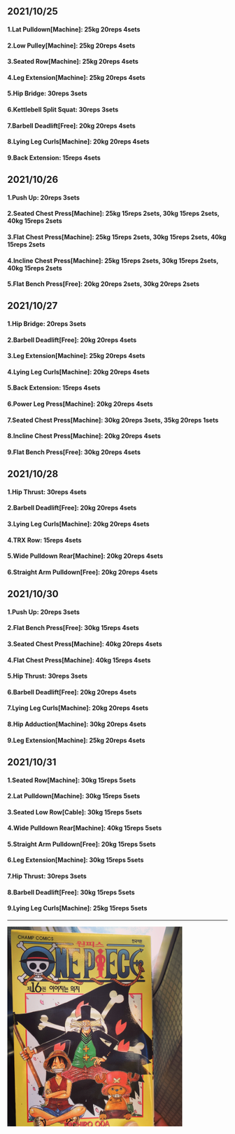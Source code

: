 ## 2021/10/25
#### 1.Lat Pulldown\[Machine\]: 25kg 20reps 4sets
#### 2.Low Pulley\[Machine\]: 25kg 20reps 4sets
#### 3.Seated Row\[Machine\]: 25kg 20reps 4sets
#### 4.Leg Extension\[Machine\]: 25kg 20reps 4sets
#### 5.Hip Bridge: 30reps 3sets
#### 6.Kettlebell Split Squat: 30reps 3sets
#### 7.Barbell Deadlift\[Free\]: 20kg 20reps 4sets
#### 8.Lying Leg Curls\[Machine\]: 20kg 20reps 4sets
#### 9.Back Extension: 15reps 4sets

## 2021/10/26
#### 1.Push Up: 20reps 3sets
#### 2.Seated Chest Press\[Machine\]: 25kg 15reps 2sets, 30kg 15reps 2sets, 40kg 15reps 2sets
#### 3.Flat Chest Press\[Machine\]: 25kg 15reps 2sets, 30kg 15reps 2sets, 40kg 15reps 2sets
#### 4.Incline Chest Press\[Machine\]: 25kg 15reps 2sets, 30kg 15reps 2sets, 40kg 15reps 2sets
#### 5.Flat Bench Press\[Free\]: 20kg 20reps 2sets, 30kg 20reps 2sets

## 2021/10/27
#### 1.Hip Bridge: 20reps 3sets
#### 2.Barbell Deadlift\[Free\]: 20kg 20reps 4sets
#### 3.Leg Extension\[Machine\]: 25kg 20reps 4sets
#### 4.Lying Leg Curls\[Machine\]: 20kg 20reps 4sets
#### 5.Back Extension: 15reps 4sets
#### 6.Power Leg Press\[Machine\]: 20kg 20reps 4sets
#### 7.Seated Chest Press\[Machine\]: 30kg 20reps 3sets, 35kg 20reps 1sets
#### 8.Incline Chest Press\[Machine\]: 20kg 20reps 4sets
#### 9.Flat Bench Press\[Free\]: 30kg 20reps 4sets

## 2021/10/28
#### 1.Hip Thrust: 30reps 4sets
#### 2.Barbell Deadlift\[Free\]: 20kg 20reps 4sets
#### 3.Lying Leg Curls\[Machine\]: 20kg 20reps 4sets
#### 4.TRX Row: 15reps 4sets
#### 5.Wide Pulldown Rear\[Machine\]: 20kg 20reps 4sets
#### 6.Straight Arm Pulldown\[Free\]: 20kg 20reps 4sets

## 2021/10/30
#### 1.Push Up: 20reps 3sets
#### 2.Flat Bench Press\[Free\]: 30kg 15reps 4sets
#### 3.Seated Chest Press\[Machine\]: 40kg 20reps 4sets
#### 4.Flat Chest Press\[Machine\]: 40kg 15reps 4sets
#### 5.Hip Thrust: 30reps 3sets
#### 6.Barbell Deadlift\[Free\]: 20kg 20reps 4sets
#### 7.Lying Leg Curls\[Machine\]: 20kg 20reps 4sets
#### 8.Hip Adduction\[Machine\]: 30kg 20reps 4sets
#### 9.Leg Extension\[Machine\]: 25kg 20reps 4sets

## 2021/10/31
#### 1.Seated Row\[Machine\]: 30kg 15reps 5sets
#### 2.Lat Pulldown\[Machine\]: 30kg 15reps 5sets
#### 3.Seated Low Row\[Cable\]: 30kg 15reps 5sets
#### 4.Wide Pulldown Rear\[Machine\]: 40kg 15reps 5sets
#### 5.Straight Arm Pulldown\[Free\]: 20kg 15reps 5sets
#### 6.Leg Extension\[Machine\]: 30kg 15reps 5sets
#### 7.Hip Thrust: 30reps 3sets
#### 8.Barbell Deadlift\[Free\]: 30kg 15reps 5sets
#### 9.Lying Leg Curls\[Machine\]: 25kg 15reps 5sets

---
<img src='./_resources/__016.jpg' width='400px' />

